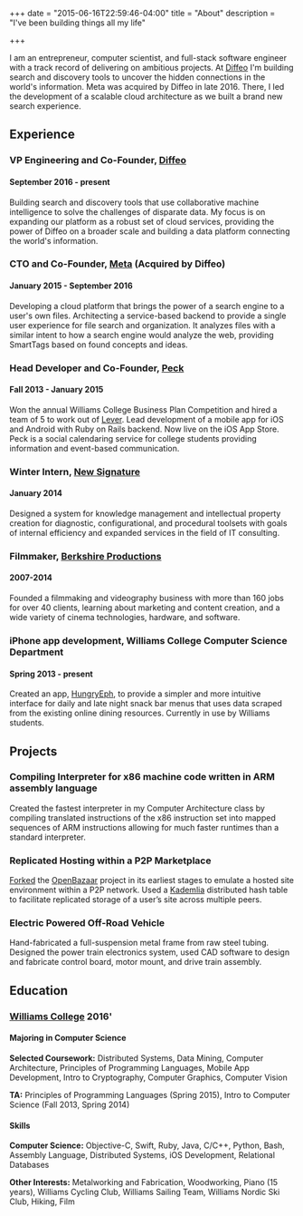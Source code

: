 +++
date = "2015-06-16T22:59:46-04:00"
title = "About"
description = "I've been building things all my life"

+++

I am an entrepreneur, computer scientist, and full-stack software engineer with a track record of delivering on ambitious projects. At [Diffeo](https://diffeo.com) I'm building search and discovery tools to uncover the hidden connections in the world's information. Meta was acquired by Diffeo in late 2016. There, I led the development of a scalable cloud architecture as we built a brand new search experience.

## Experience

### VP Engineering and Co-Founder, [Diffeo](https://diffeo.com)
#### September 2016 - present
Building search and discovery tools that use collaborative machine intelligence
to solve the challenges of disparate data. My focus is on expanding our platform
as a robust set of cloud services, providing the power of Diffeo on a broader
scale and building a data platform connecting the world's information.

### CTO and Co-Founder, [Meta](https://meta.sc) (Acquired by Diffeo)
#### January 2015 - September 2016
Developing a cloud platform that brings the power of a search engine to a user's
own files. Architecting a service-based backend to provide a single user
experience for file search and organization. It analyzes files with a similar
intent to how a search engine would analyze the web, providing SmartTags based
on found concepts and ideas.

### Head Developer and Co-Founder, [Peck](https://itunes.apple.com/tr/app/peck-social-calendaring-event/id912464190)
#### Fall 2013 - January 2015
Won the annual Williams College Business Plan Competition and hired a team of 5
to work out of [Lever](http://www.leverinc.org). Lead development of a mobile
app for iOS and Android with Ruby on Rails backend. Now live on the iOS App
Store. Peck is a social calendaring service for college students providing
information and event-based communication.

### Winter Intern, [New Signature](https://newsignature.com)
#### January 2014
Designed a system for knowledge management and intellectual property creation
for diagnostic, configurational, and procedural toolsets with goals of internal
efficiency and expanded services in the field of IT consulting.

### Filmmaker, [Berkshire Productions](http://berkshireproductions.com/)
#### 2007-2014
Founded a filmmaking and videography business with more than 160 jobs for over
40 clients, learning about marketing and content creation, and a wide variety of
cinema technologies, hardware, and software.

### iPhone app development, Williams College Computer Science Department
#### Spring 2013 - present
Created an app,
[HungryEph](https://itunes.apple.com/us/app/hungryeph/id440288933), to provide a
simpler and more intuitive interface for daily and late night snack bar menus
that uses data scraped from the existing online dining resources. Currently in
use by Williams students.

## Projects

### Compiling Interpreter for x86 machine code written in ARM assembly language
Created the fastest interpreter in my Computer Architecture class by compiling
translated instructions of the x86 instruction set into mapped sequences of ARM
instructions allowing for much faster runtimes than a standard interpreter.

### Replicated Hosting within a P2P Marketplace
[Forked](https://github.com/kujenga/OpenBazaar) the
[OpenBazaar](https://github.com/OpenBazaar/OpenBazaar) project in its earliest
stages to emulate a hosted site environment within a P2P network. Used a
[Kademlia](http://xlattice.sourceforge.net/components/protocol/kademlia/specs.html)
distributed hash table to facilitate replicated storage of a user’s site across
multiple peers.

### Electric Powered Off-Road Vehicle
Hand-fabricated a full-suspension metal frame from raw steel tubing. Designed
the power train electronics system, used CAD software to design and fabricate
control board, motor mount, and drive train assembly.

## Education

### [Williams College](https://www.google.com/webhp?hl=en#hl=en&q=Williams+College) 2016'

#### Majoring in Computer Science
**Selected Coursework:** Distributed Systems, Data Mining, Computer
Architecture, Principles of Programming Languages, Mobile App Development, Intro
to Cryptography, Computer Graphics, Computer Vision

**TA:** Principles of Programming Languages (Spring 2015), Intro to Computer
Science (Fall 2013, Spring 2014)

#### Skills
**Computer Science:** Objective-C, Swift, Ruby, Java, C/C++, Python, Bash,
Assembly Language, Distributed Systems, iOS Development, Relational Databases

**Other Interests:** Metalworking and Fabrication, Woodworking, Piano (15
years), Williams Cycling Club, Williams Sailing Team, Williams Nordic Ski Club,
Hiking, Film

<script src="//platform.linkedin.com/in.js" type="text/javascript"></script>
<script type="IN/MemberProfile" data-id="https://www.linkedin.com/in/ataylor0123" data-format="inline"></script>

